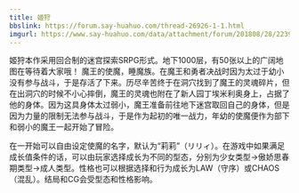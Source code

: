 ```yaml
---
title: 姬狩
bbslink: https://forum.say-huahuo.com/thread-26926-1-1.html
imgurl: https://www.say-huahuo.com/data/attachment/forum/201808/28/223929s5ce15fibilhlscb.jpg
---
```


姬狩本作采用回合制的迷宫探索SRPG形式。地下1000层，有50张以上的广阔地图在等待着大家哦！
魔王的使魔，睡魔族。在魔王和勇者决战时因为太过于幼小没有参与战斗，于是存活了下来。历尽辛苦终于在洞穴找到了魔王的灵魂碎片，但在出洞穴的时候不小心摔倒，魔王的灵魂也附在了新人园丁埃米利奥身上，占据了他的身体。因为这具身体太过弱小，魔王准备前往地下迷宫取回自己的身体，但是因为力量的限制无法参与战斗，于是作为起初的唯一战力，年幼的使魔便作为部下和弱小的魔王一起开始了冒险。 

在一开始可以自由设定使魔的名字，默认为“莉莉”（リリィ）。在游戏中如果满足成长值条件的话，可以由玩家选择成长为不同的型态，分别为少女类型→傲娇思春期类型→成人类型。性格也可以根据选择和行为成长为LAW（守序）或CHAOS（混乱）。结局和CG会受型态和性格影响。<!--more-->
